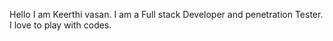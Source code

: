 Hello
I am Keerthi vasan.
I am a Full stack Developer and penetration Tester.
I love to play with codes.
<!---
Kvasan0508/Kvasan0508 is a ✨ special ✨ repository because its `README.md` (this file) appears on your GitHub profile.
You can click the Preview link to take a look at your changes.
--->
